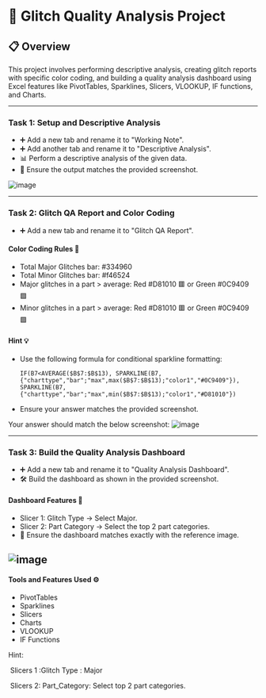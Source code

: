 # 📄 Glitch Quality Analysis Project

## 📋 Overview
This project involves performing descriptive analysis, creating glitch reports with specific color coding, and building a quality analysis dashboard using Excel features like PivotTables, Sparklines, Slicers, VLOOKUP, IF functions, and Charts.

---

### Task 1: Setup and Descriptive Analysis

* ➕ Add a new tab and rename it to "Working Note".
* ➕ Add another tab and rename it to "Descriptive Analysis".
* 📊 Perform a descriptive analysis of the given data.
* 📸 Ensure the output matches the provided screenshot.

 
![image](https://github.com/user-attachments/assets/afc703ea-b336-44ad-a666-ebea46cf2d31)


---


### Task 2: Glitch QA Report and Color Coding

* ➕ Add a new tab and rename it to "Glitch QA Report".

#### Color Coding Rules 🎨

* Total Major Glitches bar: #334960
* Total Minor Glitches bar: #f46524
* Major glitches in a part > average: Red #D81010 🟥 or Green #0C9409 🟩
* Minor glitches in a part > average: Red #D81010 🟥 or Green #0C9409 🟩

#### Hint 💡

* Use the following formula for conditional sparkline formatting:

    ```excel
    IF(B7<AVERAGE($B$7:$B$13), SPARKLINE(B7, {"charttype","bar";"max",max($B$7:$B$13);"color1","#0C9409"}), SPARKLINE(B7, {"charttype","bar";"max",min($B$7:$B$13);"color1","#D81010"})
    ```

* Ensure your answer matches the provided screenshot.


Your answer should match the below screenshot:
![image](https://github.com/user-attachments/assets/f1d634ee-a5cd-418b-8b5f-40bb0d77e07b)

---
### Task 3: Build the Quality Analysis Dashboard

* ➕ Add a new tab and rename it to "Quality Analysis Dashboard".
* 🛠️ Build the dashboard as shown in the provided screenshot.

#### Dashboard Features 🧩

* Slicer 1: Glitch Type → Select Major.
* Slicer 2: Part Category → Select the top 2 part categories.
* 📸 Ensure the dashboard matches exactly with the reference image.
  
![image](https://github.com/user-attachments/assets/20e0f6c1-18d4-41dd-b8fd-c7c927be09c9)
---

#### Tools and Features Used ⚙️

* PivotTables
* Sparklines
* Slicers
* Charts
* VLOOKUP
* IF Functions






Hint:

 Slicers 1 :Glitch Type : Major

 Slicers 2: Part_Category: Select top 2 part categories.
